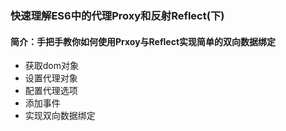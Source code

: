 ### 快速理解ES6中的代理Proxy和反射Reflect(下)

#### 简介：手把手教你如何使用Prxoy与Reflect实现简单的双向数据绑定

- 获取dom对象
- 设置代理对象
- 配置代理选项
- 添加事件
- 实现双向数据绑定